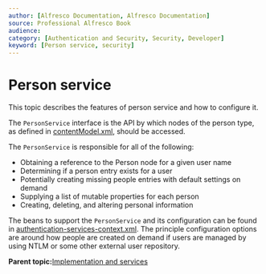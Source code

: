 ```yaml
---
author: [Alfresco Documentation, Alfresco Documentation]
source: Professional Alfresco Book
audience: 
category: [Authentication and Security, Security, Developer]
keyword: [Person service, security]
---
```


# Person service

This topic describes the features of person service and how to configure it.

The `PersonService` interface is the API by which nodes of the person type, as defined in [contentModel.xml](http://dev.alfresco.com/resource/AlfrescoOne/5.0/configuration/alfresco/model/contentModel.xml), should be accessed.

The `PersonService` is responsible for all of the following:

-   Obtaining a reference to the Person node for a given user name
-   Determining if a person entry exists for a user
-   Potentially creating missing people entries with default settings on demand
-   Supplying a list of mutable properties for each person
-   Creating, deleting, and altering personal information

The beans to support the `PersonService` and its configuration can be found in [authentication-services-context.xml](http://dev.alfresco.com/resource/AlfrescoOne/5.0/configuration/alfresco/authentication-services-context.xml). The principle configuration options are around how people are created on demand if users are managed by using NTLM or some other external user repository.

**Parent topic:**[Implementation and services](../concepts/secur-implserv.md)


